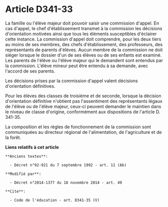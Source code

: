 # Article D341-33

La famille ou l'élève majeur doit pouvoir saisir une commission d'appel. En cas d'appel, le chef d'établissement transmet à
la commission les décisions d'orientation motivées ainsi que tous les éléments susceptibles d'éclairer cette instance. La
commission d'appel doit comprendre, pour les deux tiers au moins de ses membres, des chefs d'établissement, des professeurs,
des représentants de parents d'élèves. Aucun membre de la commission ne doit siéger lorsque le dossier d'un de ses élèves ou
de ses enfants est examiné. Les parents de l'élève ou l'élève majeur qui le demandent sont entendus par la commission.
L'élève mineur peut être entendu à sa demande, avec l'accord de ses parents. 

Les décisions prises par la commission d'appel valent décisions d'orientation définitives. 

Pour les élèves des classes de troisième et de seconde, lorsque la décision d'orientation définitive n'obtient pas
l'assentiment des représentants légaux de l'élève ou de l'élève majeur, ceux-ci peuvent demander le maintien dans le niveau
de classe d'origine, conformément aux dispositions de l'article D. 341-35. 

La composition et les règles de fonctionnement de la commission sont communiquées au directeur régional de l'alimentation, de
l'agriculture et de la forêt.

**Liens relatifs à cet article**

	**Anciens textes**:

	  - Décret n°92-921 du 7 septembre 1992 - art. 11 (Ab)

	**Modifié par**:

	  - Décret n°2014-1377 du 18 novembre 2014 - art. 49

	**Cite**:

	  - Code de l'éducation - art. D341-35 (V)
